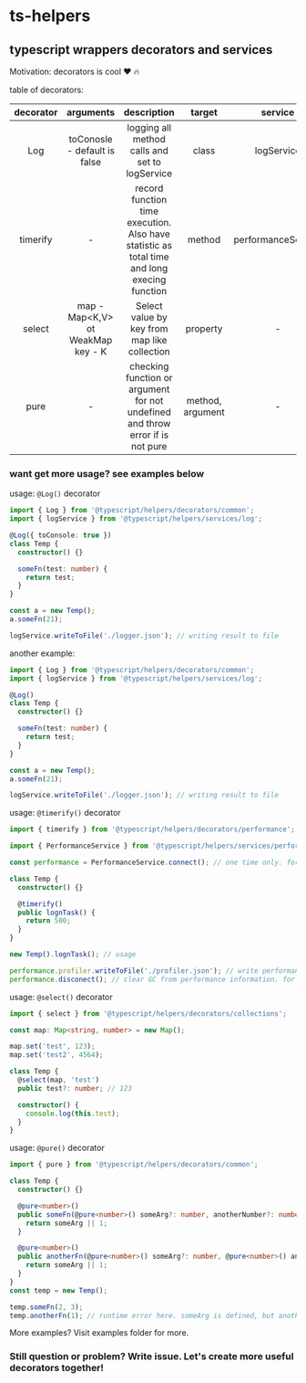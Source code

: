 # ts-helpers
## typescript wrappers decorators and services

Motivation: decorators is cool :heart: :fire:

table of decorators:

| decorator |               arguments              |                                         description                                         |      target      |       service      |
|:---------:|:------------------------------------:|:-------------------------------------------------------------------------------------------:|:----------------:|:------------------:|
| Log       | toConosle - default is false         | logging all method calls and set to logService                                              |       class      | logService         |
| timerify  | -                                    | record function time execution. Also have statistic as total time and long execing function |      method      | performanceService |
| select    | map - Map<K,V> ot WeakMap<V> key - K | Select value by key from map like collection                                                |     property     | -                  |
| pure      | -                                    | checking function or argument for not undefined and throw error if is not pure              | method, argument | -                  |

### want get more usage? see examples below

usage: `@Log()` decorator
```ts
import { Log } from '@typescript/helpers/decorators/common';
import { logService } from '@typescript/helpers/services/log';

@Log({ toConsole: true })
class Temp {
  constructor() {}

  someFn(test: number) {
    return test;
  }
}

const a = new Temp();
a.someFn(21);

logService.writeToFile('./logger.json'); // writing result to file
```
another example:
```ts
import { Log } from '@typescript/helpers/decorators/common';
import { logService } from '@typescript/helpers/services/log';

@Log()
class Temp {
  constructor() {}

  someFn(test: number) {
    return test;
  }
}

const a = new Temp();
a.someFn(21);

logService.writeToFile('./logger.json'); // writing result to file
```

usage: `@timerify()` decorator

``` ts
import { timerify } from '@typescript/helpers/decorators/performance';

import { PerformanceService } from '@typescript/helpers/services/performance';

const performance = PerformanceService.connect(); // one time only. for example on prepare hook

class Temp {
  constructor() {}

  @timerify()
  public lognTask() {
    return 500;
  }
}

new Temp().lognTask(); // usage

performance.profiler.writeToFile('./profiler.json'); // write performance information to file
performance.disconect(); // clear GC from performance information. for example on destroy
```

usage: `@select()` decorator
```ts
import { select } from '@typescript/helpers/decorators/collections';

const map: Map<string, number> = new Map();

map.set('test', 123);
map.set('test2', 4564);

class Temp {
  @select(map, 'test')
  public test?: number; // 123

  constructor() {
    console.log(this.test);
  }
}
```

usage: `@pure()` decorator
```ts
import { pure } from '@typescript/helpers/decorators/common';

class Temp {
  constructor() {}

  @pure<number>()
  public someFn(@pure<number>() someArg?: number, anotherNumber?: number): number {
    return someArg || 1;
  }

  @pure<number>()
  public anotherFn(@pure<number>() someArg?: number, @pure<number>() anotherNumber?: number): number {
    return someArg || 1;
  }
}
const temp = new Temp();

temp.someFn(2, 3);
temp.anotherFn(1); // runtime error here. someArg is defined, but anotherNumber is not
```

More examples? Visit examples folder for more.
### Still question or problem? Write issue. Let's create more useful decorators together!